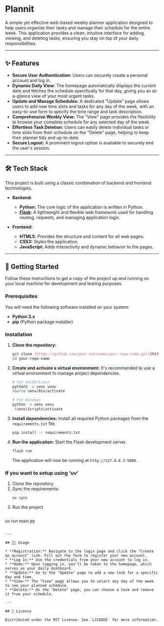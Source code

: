 # Plannit

A simple yet effective web-based weekly planner application designed to help users organize their tasks and manage their schedule for the entire week. This application provides a clean, intuitive interface for adding, viewing, and deleting tasks, ensuring you stay on top of your daily responsibilities.

---

## ✨ Features

* **Secure User Authentication:** Users can securely create a personal account and log in.
* **Dynamic Daily View:** The homepage automatically displays the current date and fetches the schedule specifically for that day, giving you an at-a-glance view of your most urgent tasks.
* **Update and Manage Schedules:** A dedicated "Update" page allows users to add new time slots and tasks for any day of the week, with an easy-to-use form to specify the time range and task description.
* **Comprehensive Weekly View:** The "View" page provides the flexibility to browse your complete schedule for any selected day of the week.
* **Effortless Task Deletion:** Users can easily delete individual tasks or time slots from their schedule on the "Delete" page, helping to keep their planner tidy and up-to-date.
* **Secure Logout:** A prominent logout option is available to securely end the user's session.

---

## 🛠️ Tech Stack

This project is built using a classic combination of backend and frontend technologies.

* **Backend:**
    * **Python:** The core logic of the application is written in Python.
    * **[Flask](https://flask.palletsprojects.com/):** A lightweight and flexible web framework used for handling routing, requests, and managing application logic.

* **Frontend:**
    * **HTML5:** Provides the structure and content for all web pages.
    * **CSS3:** Styles the application.
    * **JavaScript:** Adds interactivity and dynamic behavior to the pages.

---

## 🚀 Getting Started

Follow these instructions to get a copy of the project up and running on your local machine for development and testing purposes.

### Prerequisites

You will need the following software installed on your system:

* **Python 3.x**
* **pip** (Python package installer)

### Installation

1.  **Clone the repository:**
    ```bash
    git clone [https://github.com/your-username/your-repo-name.git](https://github.com/your-username/your-repo-name.git)
    cd your-repo-name
    ```

2.  **Create and activate a virtual environment:**
    It's recommended to use a virtual environment to manage project dependencies.

    ```bash
    # For macOS/Linux
    python3 -m venv venv
    source venv/bin/activate

    # For Windows
    python -m venv venv
    .\venv\Scripts\activate
    ```

3.  **Install dependencies:**
    Install all required Python packages from the `requirements.txt` file.

    ```bash
    pip install -r requirements.txt
    ```

4.  **Run the application:**
    Start the Flask development server.

    ```bash
    flask run
    ```
    The application will now be running at `http://127.0.0.1:5000`.

### If you want to setup using 'uv'
1.  Clone the repository
2.  Sync the requirements: 
    ```bash
    uv sync 
    ```
3.  Run the project
    ```bash
   uv run main.py
   ```

---

## 👨‍💻 Usage

* **Registration:** Navigate to the login page and click the "Create an account" link. Fill out the form to register your new account.
* **Log In:** Use the credentials from your new account to log in.
* **Home:** Upon logging in, you'll be taken to the homepage, which serves as your daily dashboard.
* **Update:** Go to the "Update" page to add a new task for a specific day and time.
* **View:** The "View" page allows you to select any day of the week to see your planned schedule.
* **Delete:** On the "Delete" page, you can choose a task and remove it from your schedule.

---

## 📄 License

Distributed under the MIT License. See `LICENSE` for more information.
